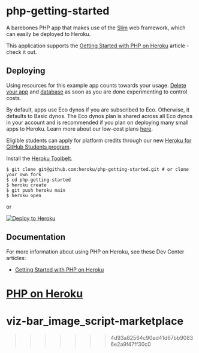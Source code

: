 # php-getting-started

A barebones PHP app that makes use of the [Slim](https://www.slimframework.com/) web framework, which can easily be deployed to Heroku.

This application supports the [Getting Started with PHP on Heroku](https://devcenter.heroku.com/articles/getting-started-with-php) article - check it out.

## Deploying

Using resources for this example app counts towards your usage. [Delete your app](https://devcenter.heroku.com/articles/heroku-cli-commands#heroku-apps-destroy) and [database](https://devcenter.heroku.com/articles/heroku-postgresql#removing-the-add-on) as soon as you are done experimenting to control costs.

By default, apps use Eco dynos if you are subscribed to Eco. Otherwise, it defaults to Basic dynos. The Eco dynos plan is shared across all Eco dynos in your account and is recommended if you plan on deploying many small apps to Heroku. Learn more about our low-cost plans [here](https://blog.heroku.com/new-low-cost-plans).

Eligible students can apply for platform credits through our new [Heroku for GitHub Students program](https://blog.heroku.com/github-student-developer-program).

Install the [Heroku Toolbelt](https://toolbelt.heroku.com/).

```
$ git clone git@github.com:heroku/php-getting-started.git # or clone your own fork
$ cd php-getting-started
$ heroku create
$ git push heroku main
$ heroku open
```

or

[![Deploy to Heroku](https://www.herokucdn.com/deploy/button.png)](https://heroku.com/deploy)

## Documentation

For more information about using PHP on Heroku, see these Dev Center articles:

- [Getting Started with PHP on Heroku](https://devcenter.heroku.com/articles/getting-started-with-php)

# [PHP on Heroku](https://devcenter.heroku.com/categories/php) 

# viz-bar_image_script-marketplace

> > > > > > > 4d93a82564c90ed41d67bb90836e2a9f47ff30c0

